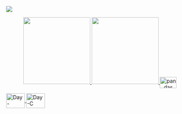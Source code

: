 

<a href="https://visitcount.itsvg.in">
  <img src="https://visitcount.itsvg.in/api?id=DayXL&label=Profile%20Views&color=6&icon=9&pretty=false" />
</a>

<p align="center">
  <a href="https://github.com/DayXL">
  <img height="180cm" src="https://github-readme-stats.vercel.app/api?username=DayXL&show_icons=true&theme=radical&include_all_commits=true&count_private=true"/>
  <img height="180cm" src="https://github-readme-stats.vercel.app/api/top-langs/?username=DayXL&layout=compact&langs_count=7&theme=radical"/>
  <img align = "center" alt = "pandas" height = "30" width = "45" src="https://cdn.jsdelivr.net/gh/devicons/devicon/icons/jupyter/jupyter-original-wordmark.svg" />
</p>


  
  
<img align="center" alt="Day-Python" height="40" width="50" src="https://cdn.jsdelivr.net/gh/devicons/devicon/icons/python/python-original-wordmark.svg">       <img align="center" alt="Day-C" height="40" width="50" src="https://cdn.jsdelivr.net/gh/devicons/devicon/icons/c/c-original.svg">
